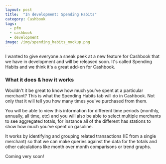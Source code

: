 ```yaml
---
layout: post
title:  "In development: Spending Habits"
category: Cashbook
tags:
  - pfm
  - cashbook
  - development
image: /img/spending_habits_mockup.png
---
```

I wanted to give everyone a sneak peek at a new feature for Cashbook that we have in development and will be released soon.  It's called Spending Habits and we think it's a great add-on for Cashbook.  

### What it does &amp; how it works

Wouldn't it be great to know how much you've spent at a particular merchant?  This is what the Spending Habits tab will do in Cashbook.  Not only that it will tell
you how many times you've purchased from them.  

You will be able to view this information for different time periods (monthly, annually, all time, etc) and you will also be able to select multiple merchants to see aggregated totals, for instance all of the different has stations to show how much you've spent on gasoline. 

It works by identifying and grouping related transactions (IE from a single merchant) so that we can make queries against the data for the totals and other calculations like month over month comparisons or trend graphs.

Coming very soon!

